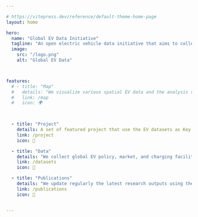 ```yaml
---

# https://vitepress.dev/reference/default-theme-home-page
layout: home

hero:
  name: "Global EV Data Initiative"
  tagline: "An open electric vehicle data initiative that aims to collect, analyze, visualize and share data on the electric vehicle market, policy and charging infrastructure across the globe."
  image:
    src: "/logo.png"
    alt: "Global EV Data"



features:
  # - title: "Map"
  #   details: "We visualize various spatial EV data and the analysis results through interactive maps."
  #   link: /map
  #   icon: 🌍

  

  - title: "Project"
    details: A set of featured project that use the EV datasets as Key inputs
    link: /project
    icon: 📁

  - title: "Data"
    details: "We collect global EV policy, market, and charging facility data from various data sources and share the EV datasets upon request."
    link: /datasets
    icon: 🔄

  - title: "Publications"
    details: "We update regularly the latest research outputs using the global EV data as the main data sources."
    link: /publications
    icon: 📄


---
```



<!-- <deckmap /> -->

<!-- <script setup>
import deckmap from '@/components/DeckMap.vue';
</script> -->
